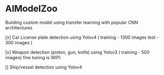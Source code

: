 # AIModelZoo
Building custom model using transfer learning with popular CNN architectures

[x] Car License plate detection using Yolov4 ( training - 1300 images test - 300 images )

[x] Weapon detection (piston, gun, knife) using Yolov3 ( training - 500 images)  fine tuning is WIP)

[] Ship/vessel detection using Yolov4
